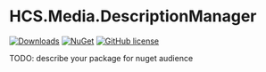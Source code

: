 # HCS.Media.DescriptionManager

[![Downloads](https://img.shields.io/nuget/dt/HCS.Media.DescriptionManager?color=cc9900)](https://www.nuget.org/packages/HCS.Media.DescriptionManager/)
[![NuGet](https://img.shields.io/nuget/vpre/HCS.Media.DescriptionManager?color=0273B3)](https://www.nuget.org/packages/HCS.Media.DescriptionManager)
[![GitHub license](https://img.shields.io/github/license/NikRimington/HCS.Media.DescriptionManager?color=8AB803)](LICENSE)

TODO: describe your package for nuget audience